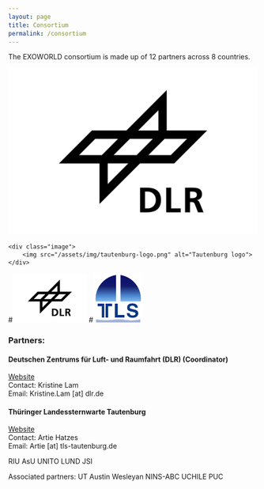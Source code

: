 ```yaml
---
layout: page
title: Consortium
permalink: /consortium
---
```


The EXOWORLD consortium is made up of 12 partners across 8 countries.

<div class="image-container">
    <div class="image">
        <img src="/assets/img/dlr-logo.jpeg" alt="DLR logo">
    </div>

    <div class="image">
        <img src="/assets/img/tautenburg-logo.png" alt="Tautenburg logo">
    </div>
</div>

#<img src="/assets/img/dlr-logo.jpeg" alt="DLR logo" height="100">
#<img src="/assets/img/tautenburg-logo.png" alt="Tautenburg logo" height="100">



<h3>Partners:</h3>

<h4><b>Deutschen Zentrums für Luft- und Raumfahrt (DLR) (Coordinator)</b></h4>
<a href="https://www.dlr.de/pf/desktopdefault.aspx/tabid-179/">Website</a>
<br> 
Contact: Kristine Lam
<br>
Email: Kristine.Lam [at] dlr.de

<h4><b>Thüringer Landessternwarte Tautenburg</b></h4>
<a href="http://www.tls-tautenburg.de/TLS/index.php?id=2&L=1">Website</a>
<br>
Contact: Artie Hatzes
<br>
Email: Artie [at] tls-tautenburg.de


RIU
AsU
UNITO
LUND
JSI

Associated partners:
UT Austin
Wesleyan
NINS-ABC
UCHILE
PUC
